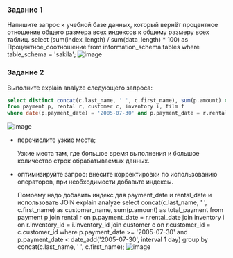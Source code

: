 ### Задание 1

Напишите запрос к учебной базе данных, который вернёт процентное отношение общего размера всех индексов к общему размеру всех таблиц.
select (sum(index_length) / sum(data_length) * 100) as Процентное_соотношение
from information_schema.tables
where table_schema = 'sakila';
![image](https://github.com/rulezzz7373/Netology/assets/138396672/b7d619a9-8c13-49a7-a9b8-e88db7709df0)


### Задание 2

Выполните explain analyze следующего запроса:
```sql
select distinct concat(c.last_name, ' ', c.first_name), sum(p.amount) over (partition by c.customer_id, f.title)
from payment p, rental r, customer c, inventory i, film f
where date(p.payment_date) = '2005-07-30' and p.payment_date = r.rental_date and r.customer_id = c.customer_id and i.inventory_id = r.inventory_id
```
![image](https://github.com/rulezzz7373/Netology/assets/138396672/0b1d94e5-0927-42aa-8044-cbf110d2f4fb)

- перечислите узкие места;
  
  Узкие места там, где большое время выполнения и большое количество строк обрабатываемых данных.
  
- оптимизируйте запрос: внесите корректировки по использованию операторов, при необходимости добавьте индексы.
  
  Помоему надо добавить индекс для payment_date и rental_date и использовать JOIN
  explain analyze
select concat(c.last_name, ' ', c.first_name) as customer_name, sum(p.amount) as total_payment
from
  payment p
  join rental r on p.payment_date = r.rental_date
  join inventory i on r.inventory_id = i.inventory_id
  join customer c on r.customer_id = c.customer_id
where
  p.payment_date >= '2005-07-30' and p.payment_date < date_add('2005-07-30', interval 1 day)
group by
  concat(c.last_name, ' ', c.first_name);
  ![image](https://github.com/rulezzz7373/Netology/assets/138396672/0def5ac5-18a9-4990-bdcf-2ae00417e794)
